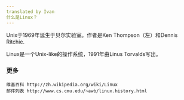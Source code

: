 ```yaml
---
translated by Ivan
什么是Linux？
---
```


Unix于1969年诞生于贝尔实验室。作者是Ken Thompson（左）和Dennis Ritchie.

Linux是一个Unix-like的操作系统，1991年由Linus Torvalds写出。

### 更多
	维基百科 http://zh.wikipedia.org/wiki/Linux
	邮件列表 http://www.cs.cmu.edu/~awb/linux.history.html
